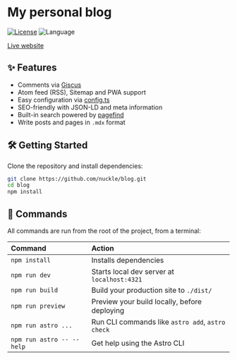 # My personal blog

<a href="https://github.com/nuckle/blog/blob/main/COPYING"><img src="https://img.shields.io/github/license/nuckle/blog?color=%23fff" alt="License" /></a>
<img src="https://img.shields.io/github/languages/top/nuckle/blog?color=%23ff3e00" alt="Language" />

[Live website](https://itscat.org)

## ✨ Features

- Comments via [Giscus](https://giscus.app/)
- Atom feed (RSS), Sitemap and PWA support
- Easy configuration via [config.ts](https://github.com/nuckle/blog/tree/main/src/config.ts)
- SEO-friendly with JSON-LD and meta information
- Built-in search powered by [pagefind](https://pagefind.app)
- Write posts and pages in `.mdx` format

## 🛠️ Getting Started

Clone the repository and install dependencies:

```sh
git clone https://github.com/nuckle/blog.git
cd blog
npm install
```

## 🧞 Commands

All commands are run from the root of the project, from a terminal:

| Command                   | Action                                           |
| :------------------------ | :----------------------------------------------- |
| `npm install`             | Installs dependencies                            |
| `npm run dev`             | Starts local dev server at `localhost:4321`      |
| `npm run build`           | Build your production site to `./dist/`          |
| `npm run preview`         | Preview your build locally, before deploying     |
| `npm run astro ...`       | Run CLI commands like `astro add`, `astro check` |
| `npm run astro -- --help` | Get help using the Astro CLI                     |

